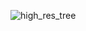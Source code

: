 

![high_res_tree](https://github.com/user-attachments/assets/1a62a16d-ed28-4768-b2fe-7a12ec440561)
